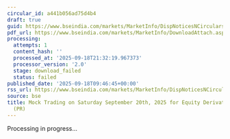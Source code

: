 ```yaml
---
circular_id: a441b056ad75d4b4
draft: true
guid: https://www.bseindia.com/markets/MarketInfo/DispNoticesNCirculars.aspx?Noticeid={1B1F56D5-4D18-4EA7-991F-600894847DC8}&noticeno=20250918-12&dt=09/18/2025&icount=12&totcount=63&flag=0
pdf_url: https://www.bseindia.com/markets/MarketInfo/DownloadAttach.aspx?id=20250918-12&attachedId=
processing:
  attempts: 1
  content_hash: ''
  processed_at: '2025-09-18T21:32:19.967373'
  processor_version: '2.0'
  stage: download_failed
  status: failed
published_date: '2025-09-18T09:46:45+00:00'
rss_url: https://www.bseindia.com/markets/MarketInfo/DispNoticesNCirculars.aspx?Noticeid={1B1F56D5-4D18-4EA7-991F-600894847DC8}&noticeno=20250918-12&dt=09/18/2025&icount=12&totcount=63&flag=0
source: bse
title: Mock Trading on Saturday September 20th, 2025 for Equity Derivatives segment
  (PR)
---
```


Processing in progress...